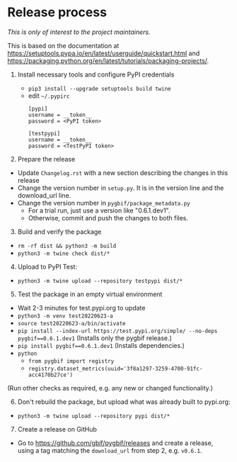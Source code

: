 # Release process

_This is only of interest to the project maintainers._

This is based on the documentation at https://setuptools.pypa.io/en/latest/userguide/quickstart.html and https://packaging.python.org/en/latest/tutorials/packaging-projects/.

1. Install necessary tools and configure PyPI credentials

   - `pip3 install --upgrade setuptools build twine`
   - edit `~/.pypirc`
     ```
     [pypi]
     username = __token__
     password = <PyPI token>

     [testpypi]
     username = __token__
     password = <TestPyPI token>
     ```

2. Prepare the release

- Update `Changelog.rst` with a new section describing the changes in this release
- Change the version number in `setup.py`.  It is in the version line and the download_url line.
- Change the version number in `pygbif/package_metadata.py`
  - For a trial run, just use a version like "0.6.1.dev1".
  - Otherwise, commit and push the changes to both files.

3. Build and verify the package

- `rm -rf dist && python3 -m build`
- `python3 -m twine check dist/*`

4. Upload to PyPI Test:

- `python3 -m twine upload --repository testpypi dist/*`

5. Test the package in an empty virtual environment

- Wait 2-3 minutes for test.pypi.org to update
- `python3 -m venv test20220623-a`
- `source test20220623-a/bin/activate`
- `pip install --index-url https://test.pypi.org/simple/ --no-deps pygbif==0.6.1.dev1`
  (Installs only the pygbif release.)
- `pip install pygbif==0.6.1.dev1`
  (Installs dependencies.)
- `python`
  - `from pygbif import registry`
  - `registry.dataset_metrics(uuid='3f8a1297-3259-4700-91fc-acc4170b27ce')`

(Run other checks as required, e.g. any new or changed functionality.)

6. Don't rebuild the package, but upload what was already built to pypi.org:

- `python3 -m twine upload --repository pypi dist/*`

7. Create a release on GitHub

- Go to https://github.com/gbif/pygbif/releases and create a release, using a tag matching the `download_url` from step 2, e.g. `v0.6.1`.
